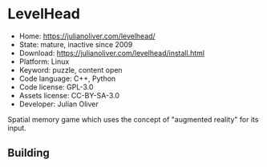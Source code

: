 # LevelHead

- Home: https://julianoliver.com/levelhead/
- State: mature, inactive since 2009
- Download: https://julianoliver.com/levelhead/install.html
- Platform: Linux
- Keyword: puzzle, content open
- Code language: C++, Python
- Code license: GPL-3.0
- Assets license: CC-BY-SA-3.0
- Developer: Julian Oliver

Spatial memory game which uses the concept of "augmented reality" for its input.

## Building
